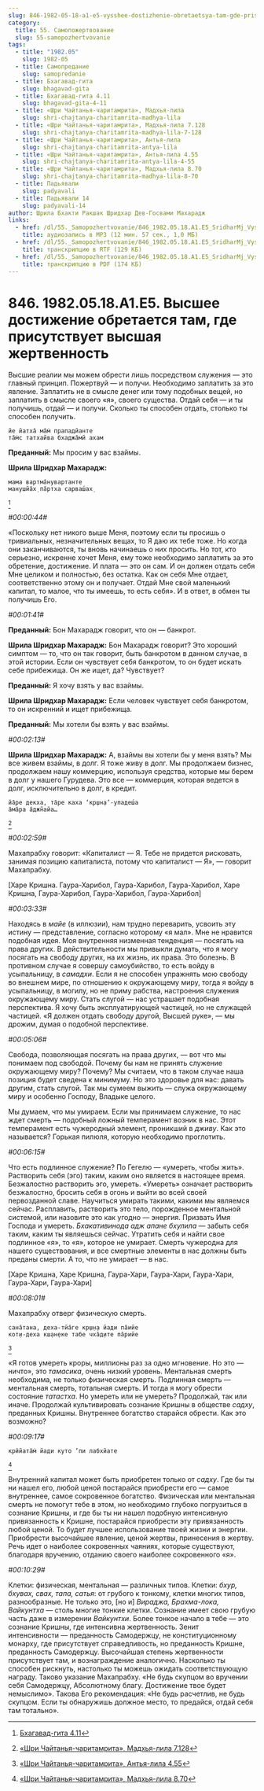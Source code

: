 ```yaml
---
slug: 846-1982-05-18-a1-e5-vysshee-dostizhenie-obretaetsya-tam-gde-prisutstvuet-vysshaya-zhertvennost
category:
  title: 55. Самопожертвование
  slug: 55-samopozhertvovanie
tags:
  - title: "1982.05"
    slug: 1982-05
  - title: Самопредание
    slug: samopredanie
  - title: Бхагавад-гита
    slug: bhagavad-gita
  - title: Бхагавад-гита 4.11
    slug: bhagavad-gita-4-11
  - title: «Шри Чайтанья-чаритамрита», Мадхья-лила
    slug: shri-chajtanya-charitamrita-madhya-lila
  - title: «Шри Чайтанья-чаритамрита», Мадхья-лила 7.128
    slug: shri-chajtanya-charitamrita-madhya-lila-7-128
  - title: «Шри Чайтанья-чаритамрита», Антья-лила
    slug: shri-chajtanya-charitamrita-antya-lila
  - title: «Шри Чайтанья-чаритамрита», Антья-лила 4.55
    slug: shri-chajtanya-charitamrita-antya-lila-4-55
  - title: «Шри Чайтанья-чаритамрита», Мадхья-лила 8.70
    slug: shri-chajtanya-charitamrita-madhya-lila-8-70
  - title: Падьявали
    slug: padyavali
  - title: Падьявали 14
    slug: padyavali-14
author: Шрила Бхакти Ракшак Шридхар Дев-Госвами Махарадж
links:
  - href: /dl/55._Samopozhertvovanie/846_1982.05.18.A1.E5_SridharMj_Vysshee_dostizhenie_obretaetsja_tam_gde_prisutstvuet_vysshaja_zhertvennost.mp3
    title: аудиозапись в MP3 (12 мин. 57 сек., 1,0 МБ)
  - href: /dl/55._Samopozhertvovanie/846_1982.05.18.A1.E5_SridharMj_Vysshee_dostizhenie_obretaetsja_tam_gde_prisutstvuet_vysshaja_zhertvennost.rtf
    title: транскрипцию в RTF (129 КБ)
  - href: /dl/55._Samopozhertvovanie/846_1982.05.18.A1.E5_SridharMj_Vysshee_dostizhenie_obretaetsja_tam_gde_prisutstvuet_vysshaja_zhertvennost.pdf
    title: транскрипцию в PDF (174 КБ)
---
```


# 846. 1982.05.18.A1.E5. Высшее достижение обретается там, где присутствует высшая жертвенность

Высшие реалии мы можем обрести лишь посредством служения — это главный принцип. Пожертвуй — и получи. Необходимо заплатить за это явление. Заплатить не в смысле денег или тому подобных вещей, но заплатить в смысле своего «я», своего существа. Отдай себя — и ты получишь, отдай — и получи. Сколько ты способен отдать, столько ты способен получить.

    йе йатха̄ ма̄м̇ прападйанте
    та̄м̇с татхайва бхаджа̄мй ахам

**Преданный:** Мы просим у вас взаймы.

**Шрила Шридхар Махарадж:**

    мама вартма̄нувартанте
    манушйа̄х̣ па̄ртха сарваш́ах̣
[^_ftn1]

*#00:00:44#*

«Поскольку нет никого выше Меня, поэтому если ты просишь о тривиальных, незначительных вещах, то Я даю их тебе тоже. Но когда они заканчиваются, ты вновь начинаешь о них просить. Но тот, кто серьезно, искренне хочет Меня, ему тоже необходимо заплатить за это обретение, достижение. И плата — это он сам. И он должен отдать себя Мне целиком и полностью, без остатка. Как он себя Мне отдает, соответственно этому он и получает. Отдай Мне свой маленький капитал, то малое, что ты имеешь, то есть себя». И в ответ, в обмен ты получишь Его.

*#00:01:41#*

**Преданный:** Бон Махарадж говорит, что он — банкрот.

**Шрила Шридхар Махарадж:** Бон Махарадж говорит? Это хороший симптом — то, что он так говорит, быть банкротом в данном случае, в этой истории. Если он чувствует себя банкротом, то он будет искать себе прибежища. Он же ищет, да? Чувствует?

**Преданный:** Я хочу взять у вас взаймы.

**Шрила Шридхар Махарадж:** Если человек чувствует себя банкротом, то он искренний и ищет прибежища.

**Преданный:** Мы хотели бы взять у вас взаймы.

*#00:02:13#*

**Шрила Шридхар Махарадж:** А, взаймы вы хотели бы у меня взять? Мы все живем взаймы, в долг. Я тоже живу в долг. Мы продолжаем бизнес, продолжаем нашу коммерцию, используя средства, которые мы берем в долг у нашего Гурудева. Это все — коммерция, которая ведется в долг, исключительно в долг, в кредит.

    йа̄ре декха, та̄ре каха ‘кр̣шн̣а’-упадеш́а
    а̄ма̄ра а̄джн̃айа…
[^_ftn2]

*#00:02:59#*

Махапрабху говорит: «Капиталист — Я. Тебе не придется рисковать, занимая позицию капиталиста, потому что капиталист — Я», — говорит Махапрабху.

[Харе Кришна. Гаура-Харибол, Гаура-Харибол, Гаура-Харибол, Харе Кришна, Гаура-Харибол, Гаура-Харибол, Гаура-Харибол]

*#00:03:33#*

Находясь в *майе* (в иллюзии), нам трудно переварить, усвоить эту истину — представление, согласно которому «я мал». Мне не нравится подобная идея. Моя внутренняя низменная тенденция — посягать на права других. В действительности мы привыкли думать, что я могу посягать на свободу других, на их жизнь, их права. Это болезнь. В противном случае я совершу самоубийство, то есть войду в усыпальницу, в *самадхи*. Если я не способен упражнять мою свободу во внешнем мире, по отношению к окружающему миру, тогда я войду в усыпальницу, в могилу, но не приму рабства, настроения служения окружающему миру. Стать слугой — нас устрашает подобная перспектива. Я хочу быть эксплуатирующей частицей, но не служащей частицей. «Я должен отдать свободу другой, Высшей руке», — мы дрожим, думая о подобной перспективе.

*#00:05:06#*

Свобода, позволяющая посягать на права других, — вот что мы понимаем под свободой. Почему бы нам не принять служение окружающему миру? Почему? Мы считаем, что в таком случае наша позиция будет сведена к минимуму. Но это здоровье для нас: давать другим, стать слугой. Так мы сумеем выжить — служа окружающему миру и особенно Господу, Владыке целого.

Мы думаем, что мы умираем. Если мы принимаем служение, то нас ждет смерть — подобный ложный темперамент возник в нас. Этот темперамент есть чужеродный элемент, проникший в *дживу*. Как это называется? Горькая пилюля, которую необходимо проглотить.

*#00:06:15#*

Что есть подлинное служение? По Гегелю — «умереть, чтобы жить». Растворить себя (эго) таким, каким оно является в настоящее время. Безжалостно растворить эго, умереть. «Умереть» означает растворить безжалостно, бросить себя в огонь и выйти во всей своей первозданной славе. Научиться умирать такими, какими мы являемся сейчас. Расплавить, растворить это тело, порожденное ментальной системой, или назовите это как угодно — энергия. Призвать Имя Господа и умереть. *Бхакативинода адж апане бхулила* — забыть себя таким, каким ты являешься сейчас. Утратить себя и найти свое подлинное «я», то «я», которое не умирает. Смерть чужеродна для нашего существования, и все смертные элементы в нас должны быть преданы смерти. А то, что не умирает — в нас.

[Харе Кришна, Харе Кришна, Гаура-Хари, Гаура-Хари, Гаура-Хари, Гаура-Хари, Гаура-Хари]

*#00:08:01#*

Махапрабху отверг физическую смерть.

    сана̄тана, деха-тйа̄ге кр̣ш̣н̣а йади па̄ийе
    кот̣и-деха кш̣ан̣еке табе чха̄д̣ите па̄рийе
[^_ftn3]

«Я готов умереть кроры, миллионы раз за одно мгновение. Но это — ничто», это *тамасика*, очень низкий уровень. Ментальная смерть необходима, не только физическая смерть. Подлинная смерть — ментальная смерть, тотальная смерть. И тогда я могу обрести состояние *татастха*. Но умереть или не умереть? Продолжай, так или иначе. Продолжай культивировать сознание Кришны в обществе *садху*, преданных Кришны. Внутреннее богатство старайся обрести. Как это возможно?

*#00:09:17#*

    крӣйата̄м̇ йади куто ’пи лабхйате
[^_ftn4]

Внутренний капитал может быть приобретен только от *садху*. Где бы ты ни нашел его, любой ценой постарайся приобрести его — самое внутреннее, самое сокровенное богатство. Физическая или ментальная смерть не помогут тебе в этом, но необходимо глубоко погрузиться в сознание Кришны, и где бы ты ни нашел подобную интенсивную привязанность к Кришне, постарайся приобрести эту привязанность любой ценой. То будет лучшее использование твоей жизни и энергии. Приобрести высочайшее явление, ценой жертвы, принесения в жертву. Речь идет о наиболее сокровенных чаяниях, которые существуют, благодаря вручению, отданию своего наиболее сокровенного «я».

*#00:10:29#*

Клетки: физическая, ментальная — различных типов. Клетки: *бхур, бхувах, свах, тапа, сатья*: от грубого к тонкому, клетки многих типов, разнообразные. Не только это, [но и] *Вираджа, Брахма-лока, Вайкунтха* — столь многие тонкие клетки. Сознание имеет свою грубую часть даже в измерении *Вайкунтхи*. Более тонкое начало в тебе — это сознание Кришны, где интенсивна жертвенность. Зенит интенсивности — преданность Самодержцу, не конституционному монарху, где присутствует справедливость, но преданность Кришне, преданность Самодержцу. Высочайшая степень жертвенности присутствует там, и вознаграждение аналогично. Насколько ты способен рискнуть, настолько ты можешь ожидать соответствующую награду. Таково указание Махапрабху. «Не будь скупцом во вручении себя Самодержцу, Абсолютному благу. Достижение твое будет немыслимо». Такова Его рекомендация: «Не будь расчетлив, не будь скупцом. Если ты обнаружишь должное место, то предайся, отдай себя там тотально».



[^_ftn1]: [Бхагавад-гита 4.11](../notes/bhagavad-gita/bhagavad-gita-4-11.md)

[^_ftn2]: [«Шри Чайтанья-чаритамрита», Мадхья-лила 7.128](../notes/shri-chajtanya-charitamrita-madhya-lila/shri-chajtanya-charitamrita-madhya-lila-7-128.md)

[^_ftn3]: [«Шри Чайтанья-чаритамрита», Антья-лила 4.55](../notes/shri-chajtanya-charitamrita-antya-lila/shri-chajtanya-charitamrita-antya-lila-4-55.md)

[^_ftn4]: [«Шри Чайтанья-чаритамрита», Мадхья-лила 8.70](../notes/shri-chajtanya-charitamrita-madhya-lila/shri-chajtanya-charitamrita-madhya-lila-8-70.md)
